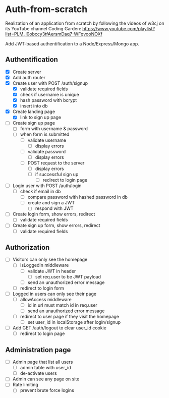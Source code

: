 # Auth-from-scratch
Realization of an application from scratch by following the videos of w3cj on its YouTube channel Coding Garden: https://www.youtube.com/playlist?list=PLM_i0obccy3tfAersmDaq7-WFqvooNOXf

Add JWT-based authentification to a Node/Express/Mongo app.

## Authentification
* [X] Create server
* [X] Add auth router
* [X] Create user with POST /auth/signup
    * [X] validate required fields
    * [X] check if username is unique
    * [X] hash password with bcrypt
    * [X] insert into db
* [X] Create landing page
    * [X] link to sign up page
* [ ] Create sign up page
    * [ ] form with username & password
    * [ ] when form is submitted
        * [ ] validate username
            * [ ] display errors
        * [ ] validate password
            * [ ] display errors
        * [ ] POST request to the server
            * [ ] display errors
            * [ ] if successful sign up
                * [ ] redirect to login page
* [ ] Login user with POST /auth/login
    * [ ] check if email in db
        * [ ] compare password with hashed password in db
        * [ ] create and sign a JWT
            * [ ] respond with JWT
* [ ] Create login form, show errors, redirect
    * [ ] validate required fields
* [ ] Create sign up form, show errors, redirect
    * [ ] validate required fields

## Authorization
* [ ] Visitors can only see the homepage
    * [ ] isLoggedIn middleware
        * [ ] validate JWT in header
            * [ ] set req.user to be JWT payload
        * [ ] send an unauthorized error message
    * [ ] redirect to login form
* [ ] Logged in users can only see their page
    * [ ] allowAccess middleware
        * [ ] id in url must match id in req.user
        * [ ] send an unauthorized error message
    * [ ] redirect to user page if they visit the homepage
        * [ ] set user_id in localStorage after login/signup
* [ ] Add GET /auth/logout to clear user_id cookie
    * [ ] redirect to login page

## Administration page
* [ ] Admin page that list all users
    * [ ] admin table with user_id
    * [ ] de-activate users
* [ ] Admin can see any page on site
* [ ] Rate limiting
    * [ ] prevent brute force logins